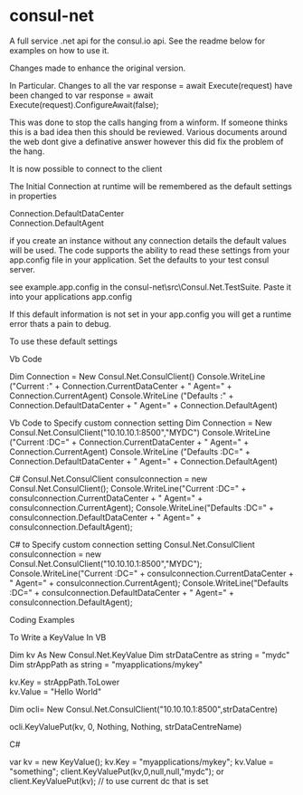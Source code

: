 consul-net
==========

A full service .net api for the consul.io api. See the readme below for examples on how to use it.


Changes made to enhance the original version.

In Particular.
Changes to all the
var response = await Execute(request)
have been changed to 
var response = await Execute(request).ConfigureAwait(false);

This was done to stop the calls hanging from a winform. If someone thinks this is a bad idea then this should be reviewed. Various documents 
around the web dont give a definative answer however this did fix the problem of the hang.

It is now possible to connect to the client


The Initial Connection at runtime will be remembered as the default settings in properties

Connection.DefaultDataCenter   
Connection.DefaultAgent             

if you create an instance without any connection details the default values will be used. The code supports the ability to read these settings from 
your app.config file in your application. Set the defaults to your test consul server.

see example.app.config in the consul-net\src\Consul.Net.TestSuite. Paste it into your applications app.config

If this default information is not set in your app.config you will get a runtime error thats a pain to debug.


To use these default settings

Vb Code

Dim Connection = New Consul.Net.ConsulClient()
Console.WriteLine ("Current :" + Connection.CurrentDataCenter + " Agent=" + Connection.CurrentAgent)
Console.WriteLine ("Defaults :" + Connection.DefaultDataCenter + " Agent=" + Connection.DefaultAgent)

Vb Code
to Specify custom connection setting
Dim Connection = New Consul.Net.ConsulClient("10.10.10.1:8500","MYDC")
Console.WriteLine ("Current :DC=" + Connection.CurrentDataCenter + " Agent=" + Connection.CurrentAgent)
Console.WriteLine ("Defaults :DC=" + Connection.DefaultDataCenter + " Agent=" + Connection.DefaultAgent)

C#
Consul.Net.ConsulClient consulconnection = new Consul.Net.ConsulClient();
Console.WriteLine("Current :DC=" + consulconnection.CurrentDataCenter + " Agent=" + consulconnection.CurrentAgent);
Console.WriteLine("Defaults :DC=" + consulconnection.DefaultDataCenter + " Agent=" + consulconnection.DefaultAgent);

C#
to Specify custom connection setting
Consul.Net.ConsulClient consulconnection = new Consul.Net.ConsulClient("10.10.10.1:8500","MYDC");
Console.WriteLine("Current :DC=" + consulconnection.CurrentDataCenter + " Agent=" + consulconnection.CurrentAgent);
Console.WriteLine("Defaults :DC=" + consulconnection.DefaultDataCenter + " Agent=" + consulconnection.DefaultAgent);


Coding Examples


To Write a KeyValue
In VB

Dim kv As New Consul.Net.KeyValue
Dim strDataCentre as string = "mydc"
Dim strAppPath as string = "myapplications/mykey"

kv.Key = strAppPath.ToLower     
kv.Value = "Hello World"

Dim ocli= New Consul.Net.ConsulClient("10.10.10.1:8500",strDataCentre)         
           
ocli.KeyValuePut(kv, 0, Nothing, Nothing, strDataCentreName)


C#

 var kv = new KeyValue();
 kv.Key = "myapplications/mykey";
 kv.Value = "something";
 client.KeyValuePut(kv,0,null,null,"mydc");
 or
 client.KeyValuePut(kv);  // to use current dc that is set


